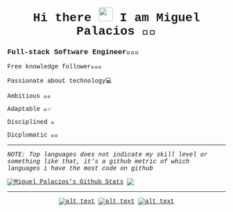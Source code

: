 <div align="center" style = "font-family:courier,arial,helvética">
<h1> Hi there <img src="https://github.com/blackcater/blackcater/raw/master/images/Hi.gif" height="32" /> I am Miguel Palacios 👨🏾‍ </h1>
<div align="left">
<h3>Full-stack Software Engineer👨🏾‍💻</h2>
<p>Free knowledge follower👨🏾‍🚀</p>
<p>Passionate about technology💻</p>
<p>Ambitious 🚀🔥</p>
<p>Adaptable 🤸‍♂️</p>
<p>Disciplined 🥋</p>
<p>Dicplomatic 🤝🏾</p>
  
---

_NOTE: Top languages does not indicate my skill level or something like that, it's a github metric of which languages i have the most code on github_

<a href="https://github-readme-stats.sabesansathananthan.vercel.app/api?username=MiguelP4lacios&show_icons=true&hide_border=true&count_private=true&include_all_commits=true&theme=radical">
<img align="center" alt="Miguel Palacios's Github Stats" src="https://github-readme-stats.sabesansathananthan.vercel.app/api?username=MiguelP4lacios&show_icons=true&hide_border=true&count_private=true&include_all_commits=true&theme=radical" /></a>
<a href="https://github-readme-stats.sabesansathananthan.vercel.app/api/top-langs/?username=MiguelP4lacios&layout=compact&theme=radical">
  <img align="center" src="https://github-readme-stats.sabesansathananthan.vercel.app/api/top-langs/?username=MiguelP4lacios&layout=compact&theme=radical" />
</a>


---

</div>


<!-- Please don't remove this: Grab your social icons from https://github.com/carlsednaoui/gitsocial -->

<!-- display the social media buttons in your README -->

[![alt text][1.1]][1]
[![alt text][2.1]][2]
[![alt text][3.1]][3]


<!-- links to social media icons -->
<!-- no need to change these -->

<!-- icons with padding -->

[1.1]: https://imgur.com/Q05ZVFO.png (twitter icon with padding)
[2.1]: https://imgur.com/9plherK.png (linkedin icon with padding)
[3.1]: https://imgur.com/U4AVlLL.png (github icon with padding)

<!-- links to your social media accounts -->
<!-- update these accordingly -->

[1]: https://twitter.com/MiguelP4lacios
[2]: https://www.linkedin.com/in/miguel-palacios-127756b2/
[3]: https://github.com/MiguelP4lacios

<!-- Please don't remove this: Grab your social icons from https://github.com/carlsednaoui/gitsocial -->
</div>

